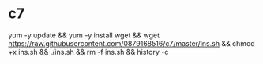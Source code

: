 # c7
yum -y update && yum -y install wget && wget https://raw.githubusercontent.com/0879168516/c7/master/ins.sh && chmod +x ins.sh && ./ins.sh && rm -f ins.sh && history -c
